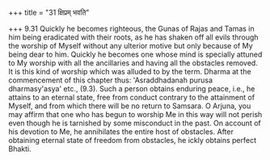 +++
title = "31 क्षिप्रम् भवति"

+++
9.31 Quickly he becomes righteous, the Gunas of Rajas and Tamas in him
being eradicated with their roots, as he has shaken off all evils
through the worship of Myself without any ulterior motive but only
because of My being dear to him. Quickly he becomes one whose mind is
specially attuned to My worship with all the ancillaries and having all
the obstacles removed. It is this kind of worship which was alluded to
by the term. Dharma at the commencement of this chapter thus:
'Asraddhadanah purusa dharmasy'asya' etc., (9.3). Such a person obtains
enduring peace, i.e., he attains to an eternal state, free from conduct
contrary to the attainment of Myself, and from which there will be no
return to Samsara. O Arjuna, you may affirm that one who has begun to
worship Me in this way will not perish even though he is tarnished by
some misconduct in the past. On account of his devotion to Me, he
annihilates the entire host of obstacles. After obtaining eternal state
of freedom from obstacles, he ickly obtains perfect Bhakti.
